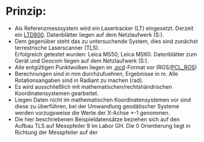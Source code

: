 # Prinzip:

* Als Referenzmesssystem wird ein Lasertracker (LT) eingesetzt. Derzeit ein [LTD800](https://w3.leica-geosystems.com/media/new/product_solution/Ref64_LTD700_800_Data_sheet.pdf). Datenblätter liegen auf dem Netzlaufwerk (S:).
* Dem gegenüber steht das zu untersuchende System, dies sind zunächst terrestrische Laserscanner (TLS).  
Erfolgreich getestet wurden: Leica MS50, Leica MS60. Datenblätter zum Gerät und Geocom liegen auf dem Netzlaufwerk (S:).
* Alle entgültigen Punktwolken liegen im [.pcd](https://pointclouds.org/documentation/tutorials/pcd_file_format.html#)-Format vor (ROS/[PCL_ROS](http://wiki.ros.org/pcl_ros))
* Berechnungen sind in mm durchzufuehren, Ergebnisse in m. Alle Rotationsangaben sind in Radiant zu machen (rad).
* Es wird ausschließlich mit mathematischen/rechtshändrischen Koordinatensystemen gearbeitet.
* Liegen Daten nicht im mathematischen Koordinatensystemen vor sind diese zu überführen, bei der Umwandlung geodätischer Systeme werden vorzugsweise die Werte der X-Achse \*-1 genommen. 
* Die hier beschriebenen Beispieldatensätze beziehen sich auf den Aufbau TLS auf Messpfeiler 9 im Labor GH. Die 0 Orientierung liegt in Richtung der Messpfeiler auf der 
